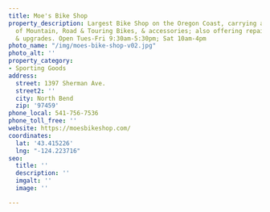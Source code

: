 ```yaml
---
title: Moe's Bike Shop
property_description: Largest Bike Shop on the Oregon Coast, carrying a full line
  of Mountain, Road & Touring Bikes, & accessories; also offering repairs, tune ups,
  & upgrades. Open Tues-Fri 9:30am-5:30pm; Sat 10am-4pm
photo_name: "/img/moes-bike-shop-v02.jpg"
photo_alt: ''
property_category:
- Sporting Goods
address:
  street: 1397 Sherman Ave.
  street2: ''
  city: North Bend
  zip: '97459'
phone_local: 541-756-7536
phone_toll_free: ''
website: https://moesbikeshop.com/
coordinates:
  lat: '43.415226'
  lng: "-124.223716"
seo:
  title: ''
  description: ''
  imgalt: ''
  image: ''

---
```

